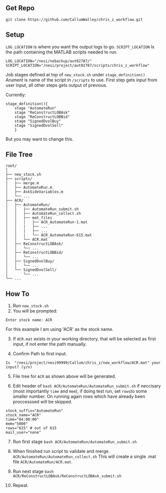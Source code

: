 ## Get Repo ##

```
git clone https://github.com/CallumWalley/chris_z_workflow.git
```

## Setup ##

``LOG_LOCATION`` is where you want the output logs to go.
``SCRIPT_LOCATION`` Is the path containing the MATLAB scripts needed to run.

```
LOG_LOCATION="/nesi/nobackup/aut02787/"
SCRIPT_LOCATION="/nesi/project/aut02787/scripts/chris_z_workflow"
```

Job stages defined at top of ``new_stock.sh`` under ``stage_definition()``
Arument is name of the script in ``/scripts`` to use.
First step gets input from user input, all other steps gets output of previous.

Currently:
```
stage_definition(){
    stage "AutomateRun"
    stage "ReConstructLOBAsk"
    stage "ReConstructLOBBid"
    stage "SignedDvolBuy"
    stage "SignedDvolSell"
    }
```
But you may want to change this.

## File Tree ##
```
root/
│
├── new_stock.sh
├── scripts/
│   ├── merge.m
│   ├── AutomateRun.m
│   ├── AskSideVariables.m
│   └── ...
├── ACR/
│   ├── AutomateRun/
│   │   ├── AutomateRun_submit.sh
│   │   ├── AutomateRun_collect.sh
│   │   ├── mat_files
│   │   |   ├── ACR_AutomateRun-1.mat
│   │   |   ├── ...
│   │   |   ├── ...
│   │   |   └── ACR_AutomateRun-615.mat
│   │   └── ACR.mat
│   ├── ReConstructLOBAsk/
│   │   └── ...
│   ├── ReConstructLOBBid/
│   │   └── ...
│   ├── SignedDvolBuy/
│   │   └── ...
│   └── SignedDvolSell/
│       └── ...
└── ...
```

## How To ##

1. Run ``new_stock.sh``
2. You will be prompted:
```
Enter stock name: ACR
```

For this example I am using 'ACR' as the stock name.

3. If ``ACR.mat`` exists in your working directory, that will be selected as first input, if not enter the path manually.

4. Confirm Path to first input.

```
Is  "/nesi/project/nesi99999/Callum/chris_z/new_workflow/ACR.mat" your input? (y/n)
```

5. File tree for ``ACR`` as shown above will be generated.

6. Edit header of ``bash ACR/AutomateRun/AutomateRun_submit.sh`` if neccisary (most importantly ``time`` and ``mem``),
if doing test run, set ``rows``to some smaller number. On running again rows which have already been proccesssed will be skipped.

```
stock_suffix="AutomateRun"
stock_name="ACR"                                 
time="04:00:00"
mem="5000"
rows="615" # out of 615
mail_user="none"
```

7. Run first stage ``bash ACR/AutomateRun/AutomateRun_submit.sh``

8. When finished run script to validate and merge. ``ACR/AutomateRun/AutomateRun_collect.sh`` This will create a single .mat file ``ACR/AutomateRun/ACR.mat``.

9. Run next stage ``bash ACR/ReConstructLOBAsk/ReConstructLOBAsk_submit.sh``

10. Repeat.
